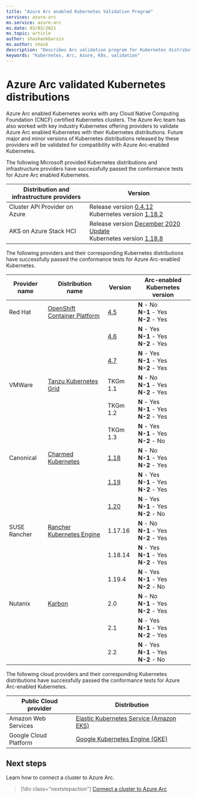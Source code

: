 ```yaml
---
title: "Azure Arc enabled Kubernetes Validation Program"
services: azure-arc
ms.service: azure-arc
ms.date: 03/03/2021
ms.topic: article
author: shashankbarsin
ms.author: shasb
description: "Describes Arc validation program for Kubernetes distributions"
keywords: "Kubernetes, Arc, Azure, K8s, validation"
---
```


# Azure Arc validated Kubernetes distributions

Azure Arc enabled Kubernetes works with any Cloud Native Computing Foundation (CNCF) certified Kubernetes clusters. The Azure Arc team has also worked with key industry Kubernetes offering providers to validate Azure Arc enabled Kubernetes with their Kubernetes distributions. Future major and minor versions of Kubernetes distributions released by these providers will be validated for compatibility with Azure Arc-enabled Kubernetes.

The following Microsoft provided Kubernetes distributions and infrastructure providers have successfully passed the conformance tests for Azure Arc enabled Kubernetes.

|**Distribution and**<br> **infrastructure providers** |**Version** |
|---------------|---------------|
|Cluster API Provider on Azure |Release version [0.4.12](https://github.com/kubernetes-sigs/cluster-api-provider-azure/releases/tag/v0.4.12)<br> Kubernetes version [1.18.2](https://github.com/kubernetes/kubernetes/releases/tag/v1.18.2) |
|AKS on Azure Stack HCI |Release version [December 2020 Update](https://github.com/Azure/aks-hci/releases/tag/AKS-HCI-2012)<br> Kubernetes version [1.18.8](https://github.com/kubernetes/kubernetes/releases/tag/v1.18.8) |

The following providers and their corresponding Kubernetes distributions have successfully passed the conformance tests for Azure Arc-enabled Kubernetes.

|**Provider**<br> **name** |**Distribution**<br> **name** |**Version** |**Arc-enabled Kubernetes**<br> **version** |
|----------|----------|----------|----------|
|Red Hat |[OpenShift Container Platform](https://www.openshift.com/products/container-platform) |[4.5](https://docs.openshift.com/container-platform/4.5/release_notes/ocp-4-5-release-notes.html) |**N** - No<br> **N-1** - Yes<br> **N-2** - Yes |
|||[4.6](https://docs.openshift.com/container-platform/4.6/release_notes/ocp-4-67-release-notes.html) |**N** - Yes<br> **N-1** - Yes<br> **N-2** - Yes |
|||[4.7](https://docs.openshift.com/container-platform/4.7/release_notes/ocp-4-7-release-notes.html) |**N** - Yes<br> **N-1** - Yes<br> **N-2** - Yes |
|VMWare |[Tanzu Kubernetes Grid](https://tanzu.vmware.com/kubernetes-grid) |TKGm 1.1 |**N** - No<br> **N-1** - Yes<br> **N-2** - Yes |
|||TKGm 1.2 |**N** - Yes<br> **N-1** - Yes<br> **N-2** - Yes |
|||TKGm 1.3 |**N** - Yes<br> **N-1** - Yes<br> **N-2** - No |
|Canonical |[Charmed Kubernetes](https://ubuntu.com/kubernetes) |[1.18](https://ubuntu.com/kubernetes/docs/1.18/components)|**N** - No<br> **N-1** - Yes<br> **N-2** - Yes |
|||[1.19](https://ubuntu.com/kubernetes/docs/1.19/components) |**N** - Yes<br> **N-1** - Yes<br> **N-2** - Yes |
|||[1.20](https://ubuntu.com/kubernetes/docs/1.20/components) |**N** - Yes<br> **N-1** - Yes<br> **N-2** - No|
|SUSE Rancher |[Rancher Kubernetes Engine](https://rancher.com/products/rke/) |1.17.16 |**N** - No<br> **N-1** - Yes<br> **N-2** - Yes |
|||1.18.14 |**N** - Yes<br> **N-1** - Yes<br> **N-2** - Yes |
|||1.19.4 |**N** - Yes<br> **N-1** - Yes<br> **N-2** - No |
|Nutanix |[Karbon](https://www.nutanix.com/products/karbon) |2.0 |**N** - No<br> **N-1** - Yes<br> **N-2** - Yes |
|||2.1 |**N** - Yes<br> **N-1** - Yes<br> **N-2** - Yes |
|||2.2 |**N** - Yes<br> **N-1** - Yes<br> **N-2** - No |

The following cloud providers and their corresponding Kubernetes distributions have successfully passed the conformance tests for Azure Arc-enabled Kubernetes.

|**Public Cloud provider** |**Distribution** |
|-----------|-----------|
|Amazon Web Services |[Elastic Kubernetes Service (Amazon EKS)](https://aws.amazon.com/eks) |
|Google Cloud Platform |[Google Kubernetes Engine (GKE)](https://cloud.google.com/kubernetes-engine) |

## Next steps
Learn how to connect a cluster to Azure Arc.
> [!div class="nextstepaction"]
> [Connect a cluster to Azure Arc](./quickstart-connect-cluster.md)
